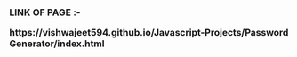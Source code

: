 <h3>LINK OF PAGE :- <p> https://vishwajeet594.github.io/Javascript-Projects/Password Generator/index.html</p></h3>
